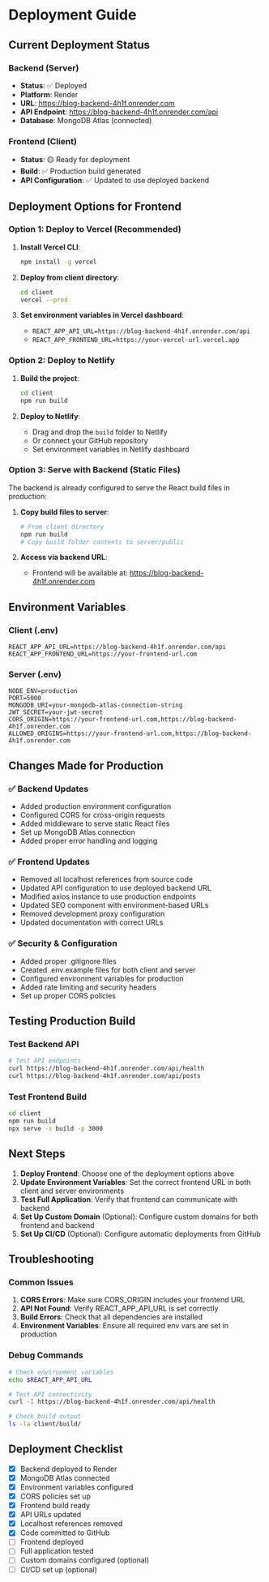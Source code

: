 # Deployment Guide

## Current Deployment Status

### Backend (Server)

- **Status**: ✅ Deployed
- **Platform**: Render
- **URL**: https://blog-backend-4h1f.onrender.com
- **API Endpoint**: https://blog-backend-4h1f.onrender.com/api
- **Database**: MongoDB Atlas (connected)

### Frontend (Client)

- **Status**: 🟡 Ready for deployment
- **Build**: ✅ Production build generated
- **API Configuration**: ✅ Updated to use deployed backend

## Deployment Options for Frontend

### Option 1: Deploy to Vercel (Recommended)

1. **Install Vercel CLI**:

   ```bash
   npm install -g vercel
   ```

2. **Deploy from client directory**:

   ```bash
   cd client
   vercel --prod
   ```

3. **Set environment variables in Vercel dashboard**:
   - `REACT_APP_API_URL=https://blog-backend-4h1f.onrender.com/api`
   - `REACT_APP_FRONTEND_URL=https://your-vercel-url.vercel.app`

### Option 2: Deploy to Netlify

1. **Build the project**:

   ```bash
   cd client
   npm run build
   ```

2. **Deploy to Netlify**:
   - Drag and drop the `build` folder to Netlify
   - Or connect your GitHub repository
   - Set environment variables in Netlify dashboard

### Option 3: Serve with Backend (Static Files)

The backend is already configured to serve the React build files in production:

1. **Copy build files to server**:

   ```bash
   # From client directory
   npm run build
   # Copy build folder contents to server/public
   ```

2. **Access via backend URL**:
   - Frontend will be available at: https://blog-backend-4h1f.onrender.com

## Environment Variables

### Client (.env)

```env
REACT_APP_API_URL=https://blog-backend-4h1f.onrender.com/api
REACT_APP_FRONTEND_URL=https://your-frontend-url.com
```

### Server (.env)

```env
NODE_ENV=production
PORT=5000
MONGODB_URI=your-mongodb-atlas-connection-string
JWT_SECRET=your-jwt-secret
CORS_ORIGIN=https://your-frontend-url.com,https://blog-backend-4h1f.onrender.com
ALLOWED_ORIGINS=https://your-frontend-url.com,https://blog-backend-4h1f.onrender.com
```

## Changes Made for Production

### ✅ Backend Updates

- Added production environment configuration
- Configured CORS for cross-origin requests
- Added middleware to serve static React files
- Set up MongoDB Atlas connection
- Added proper error handling and logging

### ✅ Frontend Updates

- Removed all localhost references from source code
- Updated API configuration to use deployed backend URL
- Modified axios instance to use production endpoints
- Updated SEO component with environment-based URLs
- Removed development proxy configuration
- Updated documentation with correct URLs

### ✅ Security & Configuration

- Added proper .gitignore files
- Created .env.example files for both client and server
- Configured environment variables for production
- Added rate limiting and security headers
- Set up proper CORS policies

## Testing Production Build

### Test Backend API

```bash
# Test API endpoints
curl https://blog-backend-4h1f.onrender.com/api/health
curl https://blog-backend-4h1f.onrender.com/api/posts
```

### Test Frontend Build

```bash
cd client
npm run build
npx serve -s build -p 3000
```

## Next Steps

1. **Deploy Frontend**: Choose one of the deployment options above
2. **Update Environment Variables**: Set the correct frontend URL in both client and server environments
3. **Test Full Application**: Verify that frontend can communicate with backend
4. **Set Up Custom Domain** (Optional): Configure custom domains for both frontend and backend
5. **Set Up CI/CD** (Optional): Configure automatic deployments from GitHub

## Troubleshooting

### Common Issues

1. **CORS Errors**: Make sure CORS_ORIGIN includes your frontend URL
2. **API Not Found**: Verify REACT_APP_API_URL is set correctly
3. **Build Errors**: Check that all dependencies are installed
4. **Environment Variables**: Ensure all required env vars are set in production

### Debug Commands

```bash
# Check environment variables
echo $REACT_APP_API_URL

# Test API connectivity
curl -I https://blog-backend-4h1f.onrender.com/api/health

# Check build output
ls -la client/build/
```

## Deployment Checklist

- [x] Backend deployed to Render
- [x] MongoDB Atlas connected
- [x] Environment variables configured
- [x] CORS policies set up
- [x] Frontend build ready
- [x] API URLs updated
- [x] Localhost references removed
- [x] Code committed to GitHub
- [ ] Frontend deployed
- [ ] Full application tested
- [ ] Custom domains configured (optional)
- [ ] CI/CD set up (optional)
